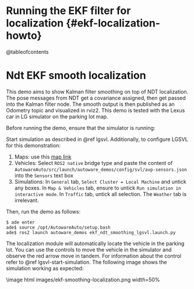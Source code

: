 Running the EKF filter for localization {#ekf-localization-howto}
=======================================

@tableofcontents

# Ndt EKF smooth localization

This demo aims to show Kalman filter smoothing on top of NDT localization. The pose messages from
NDT get a covariance assigned, then get passed into the Kalman filter node. The smooth output is
then published as an Odometry topic and visualized in rviz2. This demo is tested with the Lexus car
in LG simulator on the parking lot map.

Before running the demo, ensure that the simulator is running:

Start simulation as described in @ref lgsvl.
Additionally, to configure LGSVL for this demonstration:

1. Maps: use this [map link](https://wise.svlsimulator.com/maps/profile/2aae5d39-a11c-4516-87c4-cdc9ca784551)
2. Vehicles: Select `ROS2 native` bridge type and paste the content of `AutowareAuto/src/launch/autoware_demos/config/svl/avp-sensors.json` into the `Sensors` text box
3. Simulations: In `General` tab, `Select Cluster = Local Machine` and untick any boxes.
In `Map & Vehicles` tab, ensure to untick `Run simulation in interactive mode`.
In `Traffic` tab, untick all selection.
The `Weather` tab is irrelevant.

Then, run the demo as follows:

```{bash}
$ ade enter
ade$ source /opt/AutowareAuto/setup.bash
ade$ ros2 launch autoware_demos ekf_ndt_smoothing_lgsvl.launch.py
```

The localization module will automatically locate the vehicle in the parking lot. You can use the controls to move the vehicle in the simulator and observe the red arrow move in tandem. For information about the control refer to @ref lgsvl-start-simulation. The following image shows the simulation working as expected:

\image html images/ekf-smoothing-localization.png width=50%
